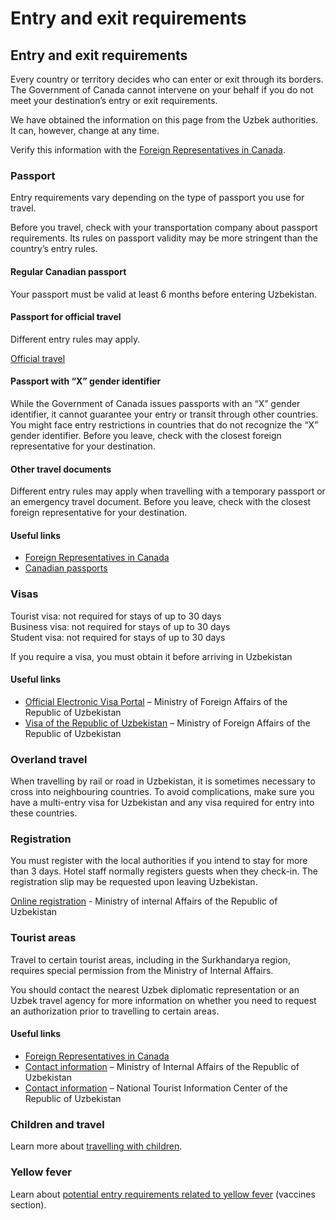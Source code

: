 # Entry and exit requirements

## Entry and exit requirements

Every country or territory decides who can enter or exit through its borders. The Government of Canada cannot intervene on your behalf if you do not meet your destination’s entry or exit requirements.

We have obtained the information on this page from the Uzbek authorities. It can, however, change at any time.

Verify this information with the [Foreign Representatives in Canada](https://www.international.gc.ca/protocol-protocole/reps.aspx?lang=eng).

### Passport

Entry requirements vary depending on the type of passport you use for travel.

Before you travel, check with your transportation company about passport requirements. Its rules on passport validity may be more stringent than the country’s entry rules.

#### Regular Canadian passport

Your passport must be valid at least 6 months before entering Uzbekistan.

#### Passport for official travel

Different entry rules may apply.

[Official travel](https://www.canada.ca/en/immigration-refugees-citizenship/services/canadian-passports/official-travel.html)

#### Passport with “X” gender identifier

While the Government of Canada issues passports with an “X” gender identifier, it cannot guarantee your entry or transit through other countries. You might face entry restrictions in countries that do not recognize the “X” gender identifier. Before you leave, check with the closest foreign representative for your destination.

#### Other travel documents

Different entry rules may apply when travelling with a temporary passport or an emergency travel document. Before you leave, check with the closest foreign representative for your destination.

#### Useful links

* [Foreign Representatives in Canada](https://www.international.gc.ca/protocol-protocole/reps.aspx?lang=eng)
* [Canadian passports](http://www.canada.ca/passport)

### Visas

Tourist visa: not required for stays of up to 30 days  
Business visa: not required for stays of up to 30 days  
Student visa: not required for stays of up to 30 days

If you require a visa, you must obtain it before arriving in Uzbekistan

#### Useful links

* [Official Electronic Visa Portal](https://e-visa.gov.uz/main) – Ministry of Foreign Affairs of the Republic of Uzbekistan
* [Visa of the Republic of Uzbekistan](https://mfa.uz/en/pages/visa-republic-uzb) – Ministry of Foreign Affairs of the Republic of Uzbekistan

### Overland travel

When travelling by rail or road in Uzbekistan, it is sometimes necessary to cross into neighbouring countries. To avoid complications, make sure you have a multi-entry visa for Uzbekistan and any visa required for entry into these countries.

### Registration

You must register with the local authorities if you intend to stay for more than 3 days. Hotel staff normally registers guests when they check-in. The registration slip may be requested upon leaving Uzbekistan.

[Online registration](http://reg.emehmon.uz/) - Ministry of internal Affairs of the Republic of Uzbekistan

### Tourist areas

Travel to certain tourist areas, including in the Surkhandarya region, requires special permission from the Ministry of Internal Affairs.

You should contact the nearest Uzbek diplomatic representation or an Uzbek travel agency for more information on whether you need to request an authorization prior to travelling to certain areas.

#### Useful links

* [Foreign Representatives in Canada](https://www.international.gc.ca/protocol-protocole/reps.aspx?lang=eng&_ga=2.252997449.1148343375.1685971015-759789708.1683157397)
* [Contact information](https://iiv.uz/en/contacts) – Ministry of Internal Affairs of the Republic of Uzbekistan
* [Contact information](https://uzbekistan.travel/en/about-us/) – National Tourist Information Center of the Republic of Uzbekistan

### Children and travel

Learn more about [travelling with children](http://travel.gc.ca/travelling/children).

### Yellow fever

Learn about [potential entry requirements related to yellow fever](#health) (vaccines section).